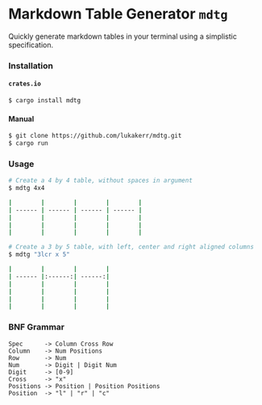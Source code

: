 # Markdown Table Generator `mdtg`

Quickly generate markdown tables in your terminal using a simplistic specification.

### Installation

#### `crates.io`

```bash
$ cargo install mdtg
```

#### Manual

```bash
$ git clone https://github.com/lukakerr/mdtg.git
$ cargo run
```

### Usage

```bash
# Create a 4 by 4 table, without spaces in argument
$ mdtg 4x4

|        |        |        |        |
| ------ | ------ | ------ | ------ |
|        |        |        |        |
|        |        |        |        |
|        |        |        |        |

# Create a 3 by 5 table, with left, center and right aligned columns
$ mdtg "3lcr x 5"

|        |        |        |
| ------ |:------:| ------:|
|        |        |        |
|        |        |        |
|        |        |        |
|        |        |        |
```

### BNF Grammar

```
Spec      -> Column Cross Row
Column    -> Num Positions
Row       -> Num
Num       -> Digit | Digit Num
Digit     -> [0-9]
Cross     -> "x"
Positions -> Position | Position Positions
Position  -> "l" | "r" | "c"
```